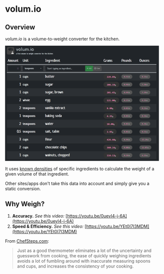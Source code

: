 # volum.io

## Overview

_volum.io_ is a volume-to-weight converter for the kitchen.

![Screenshot of the app](./public/screenshot.png)

It uses [known densities](http://blog.khymos.org/wp-content/2014/01/volume-weight-conversion-v2.xlsm) of specific ingredients to calculate the weight of a given volume of that ingredient.

Other sites/apps don't take this data into account and simply give you a static conversion.

## Why Weigh?

1. **Accuracy.** _See this video:_ [https://youtu.be/0uevI4-j-6A](https://youtu.be/0uevI4-j-6A)
2. **Speed & Efficiency.** _See this video:_ [https://youtu.be/YEt0I7I3MDM](https://youtu.be/YEt0I7I3MDM)

From [ChefSteps.com](https://www.chefsteps.com/activities/what-you-ll-need-scale):

> Just as a good thermometer eliminates a lot of the uncertainty and guesswork from cooking, the ease of quickly weighing ingredients avoids a lot of fumbling around with inaccurate measuring spoons and cups, and increases the consistency of your cooking.
